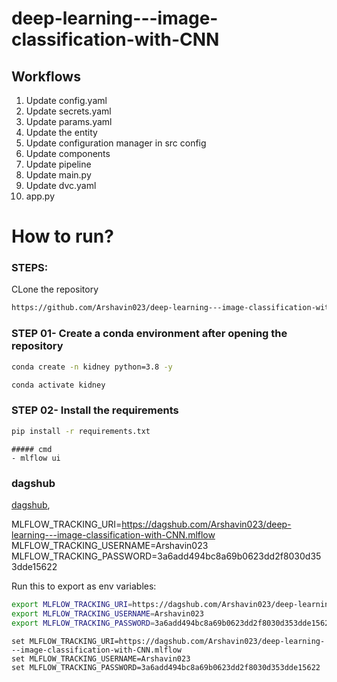 # deep-learning---image-classification-with-CNN


## Workflows

1. Update config.yaml
2. Update secrets.yaml
3. Update params.yaml
4. Update the entity
5. Update configuration manager in src config
6. Update components
7. Update pipeline
8. Update main.py
9. Update dvc.yaml
10. app.py


# How to run?

### STEPS:

CLone the repository

```bash
https://github.com/Arshavin023/deep-learning---image-classification-with-CNN
```

### STEP 01- Create a conda environment after opening the repository

```bash
conda create -n kidney python=3.8 -y
```

```bash
conda activate kidney
```


### STEP 02- Install the requirements
```bash
pip install -r requirements.txt
```


```
##### cmd
- mlflow ui

```

### dagshub
[dagshub](https://dagshub.com/),

MLFLOW_TRACKING_URI=https://dagshub.com/Arshavin023/deep-learning---image-classification-with-CNN.mlflow
MLFLOW_TRACKING_USERNAME=Arshavin023
MLFLOW_TRACKING_PASSWORD=3a6add494bc8a69b0623dd2f8030d353dde15622

Run this to export as env variables:

```bash
export MLFLOW_TRACKING_URI=https://dagshub.com/Arshavin023/deep-learning---image-classification-with-CNN.mlflow
export MLFLOW_TRACKING_USERNAME=Arshavin023
export MLFLOW_TRACKING_PASSWORD=3a6add494bc8a69b0623dd2f8030d353dde15622
```

```windows
set MLFLOW_TRACKING_URI=https://dagshub.com/Arshavin023/deep-learning---image-classification-with-CNN.mlflow
set MLFLOW_TRACKING_USERNAME=Arshavin023
set MLFLOW_TRACKING_PASSWORD=3a6add494bc8a69b0623dd2f8030d353dde15622
```